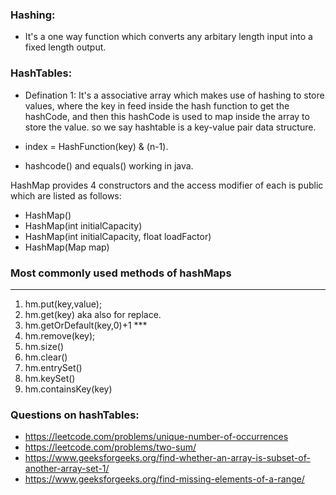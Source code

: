 ### Hashing: 
-   It's a one way function which converts any arbitary length input into a fixed length output.

### HashTables:
-   Defination 1: It's a associative array which makes use of hashing to store values, where the key in feed inside the hash function to get the hashCode, and then this hashCode is used to map inside the array to store the value. so we say hashtable is a key-value pair data structure.

- index = HashFunction(key) & (n-1).

-   hashcode() and equals() working in java.


HashMap provides 4 constructors and the access modifier of each is public which are listed as follows:

- HashMap()
- HashMap(int initialCapacity)
- HashMap(int initialCapacity, float loadFactor)
- HashMap(Map map)

### Most commonly used methods of hashMaps
-------------------------------------------------------------------------------------------------
1. hm.put(key,value);
2. hm.get(key) aka also for replace.
3. hm.getOrDefault(key,0)+1 *** 
4. hm.remove(key);
5. hm.size()
6. hm.clear()
7. hm.entrySet()
8. hm.keySet()
9. hm.containsKey(key)


### Questions on hashTables:
- https://leetcode.com/problems/unique-number-of-occurrences
- https://leetcode.com/problems/two-sum/
- https://www.geeksforgeeks.org/find-whether-an-array-is-subset-of-another-array-set-1/
- https://www.geeksforgeeks.org/find-missing-elements-of-a-range/
